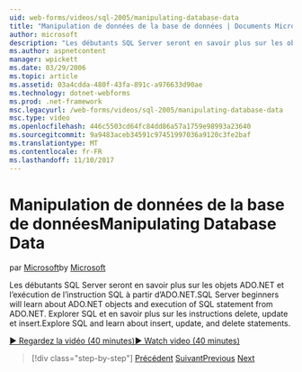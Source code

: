 ```yaml
---
uid: web-forms/videos/sql-2005/manipulating-database-data
title: "Manipulation de données de la base de données | Documents Microsoft"
author: microsoft
description: "Les débutants SQL Server seront en savoir plus sur les objets ADO.NET et l’exécution de l’instruction SQL à partir d’ADO.NET. Explorer SQL et en savoir plus sur insert, update et delete STA..."
ms.author: aspnetcontent
manager: wpickett
ms.date: 03/29/2006
ms.topic: article
ms.assetid: 03a4cdda-480f-43fa-891c-a976633d90ae
ms.technology: dotnet-webforms
ms.prod: .net-framework
msc.legacyurl: /web-forms/videos/sql-2005/manipulating-database-data
msc.type: video
ms.openlocfilehash: 446c5503cd64fc84dd86a57a1759e98993a23640
ms.sourcegitcommit: 9a9483aceb34591c97451997036a9120c3fe2baf
ms.translationtype: MT
ms.contentlocale: fr-FR
ms.lasthandoff: 11/10/2017
---
```

<a name="manipulating-database-data"></a><span data-ttu-id="25854-104">Manipulation de données de la base de données</span><span class="sxs-lookup"><span data-stu-id="25854-104">Manipulating Database Data</span></span>
====================
<span data-ttu-id="25854-105">par [Microsoft](https://github.com/microsoft)</span><span class="sxs-lookup"><span data-stu-id="25854-105">by [Microsoft](https://github.com/microsoft)</span></span>

<span data-ttu-id="25854-106">Les débutants SQL Server seront en savoir plus sur les objets ADO.NET et l’exécution de l’instruction SQL à partir d’ADO.NET.</span><span class="sxs-lookup"><span data-stu-id="25854-106">SQL Server beginners will learn about ADO.NET objects and execution of SQL statement from ADO.NET.</span></span> <span data-ttu-id="25854-107">Explorer SQL et en savoir plus sur les instructions delete, update et insert.</span><span class="sxs-lookup"><span data-stu-id="25854-107">Explore SQL and learn about insert, update, and delete statements.</span></span>

[<span data-ttu-id="25854-108">&#9654; Regardez la vidéo (40 minutes)</span><span class="sxs-lookup"><span data-stu-id="25854-108">&#9654; Watch video (40 minutes)</span></span>](https://channel9.msdn.com/Blogs/ASP-NET-Site-Videos/manipulating-database-data)

>[!div class="step-by-step"]
<span data-ttu-id="25854-109">[Précédent](designing-relational-database-tables.md)
[Suivant](more-structured-query-language.md)</span><span class="sxs-lookup"><span data-stu-id="25854-109">[Previous](designing-relational-database-tables.md)
[Next](more-structured-query-language.md)</span></span>
